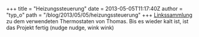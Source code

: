 +++
title = "Heizungssteuerung"
date = 2013-05-05T11:17:40Z
author = "typ_o"
path = "/blog/2013/05/05/heizungssteuerung"
+++
[Linkssammlung](https://flipdot.org/wiki/index.php?title=Spaceprojekte/Heizungssteuerung)
zu dem verwendeten Thermostaten von Thomas. Bis es wieder kalt ist, ist
das Projekt fertig (nudge nudge, wink wink)
